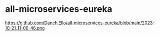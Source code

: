 # all-microservices-eureka
https://github.com/DanchiEllo/all-microservices-eureka/blob/main/2023-10-21_11-06-46.png
